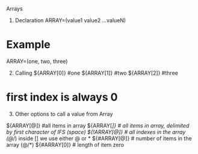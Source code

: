 Arrays

1. Declaration
ARRAY=(value1 value2 ...valueN)

# Example
ARRAY=(one, two, three)

2. Calling
${ARRAY[0]}     #one
${ARRAY[1]}     #two
${ARRAY[2]}     #three

# first index is always 0

3. Other options to call a value from Array

${ARRAY[@]}     #all items in array
${ARRAY[*]}     # all items in array, delimited by first character of IFS (space)
${!ARRAY[@]}    # all indexes in the array (@/*) inside [] we use either @ or *
${#ARRAY[@]}    # number of items in the array (@/*)
${#ARRAY[0]}    # length of item zero
